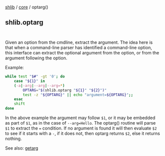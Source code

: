 [shlib][] / [core][] / optarg()

## shlib.optarg <option> <argument>

Given an option from the cmdline, extract the argument.  The idea here is that
when a command-line parser has identified a command-line option, this interface
can extract the optional argument from the option, or from the argument
following the option.

Example:

```sh
while test "$#" -gt '0'; do
	case "${1}" in
	(-a|-arg|--arg|--arg=*)
		OPTARG="$(shlib.optarg "${1}" "${2}")"
		test -z "${OPTARG}" || echo "argument=${OPTARG}";;
	esac
	shift
done
```

In the above example the argument may follow `$1`, or it may be embedded as
part of `$1`, as in the case of `--arg=Hello`.  The optarg() routine will parse
`$1` to extract the `=` condition.  If no argument is found it will then
evaluate `$2` to see if it starts with a `-`, if it does not, then optarg
returns `$2`, else it returns nothing.

See also: [getarg](getarg.md)

[shlib]: http://github.com/major0/shlib "shlib"
[core]: __index__.md "core"
